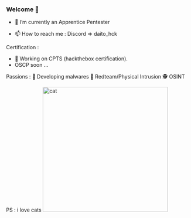 ### Welcome 👋

- 🔭 I’m currently an Apprentice Pentester
  
- 📫 How to reach me :
Discord => daito_hck

Certification :
- 📕 Working on CPTS (hackthebox certification).
- OSCP soon ...

Passions :
👾 Developing malwares
🥷 Redteam/Physical Intrusion
🕵️ OSINT

PS : i love cats
<img width="341" alt="cat" src="https://github.com/daitohck/daitohck/assets/45793246/91a0c476-1c1e-47ad-b759-654c154f0274">



<!--
**daitohck/daitohck** is a ✨ _special_ ✨ repository because its `README.md` (this file) appears on your GitHub profile.
- 💬 Ask me about ...
Here are some ideas to get you started:


